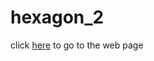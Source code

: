 # hexagon_2

click [here](https://Hesagorn.github.io/JS/hexagon_2/empty-example) to go to the web page
